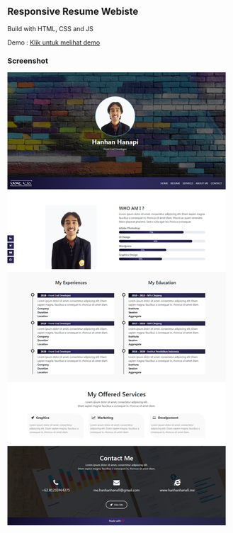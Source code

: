 ## Responsive Resume Webiste

Build with HTML, CSS and JS

Demo : <a href="https://responsiveresumeweb.netlify.app/"> Klik untuk melihat demo </a>

### Screenshot

![Screenshot](https://github.com/hanhanhanafi/RWR/blob/main/img/Responsive%20Resume%20Website.png)

